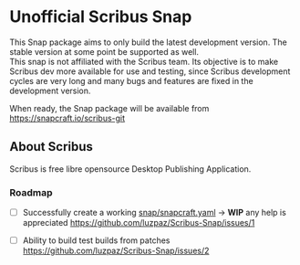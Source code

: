 # Unofficial Scribus Snap

This Snap package aims to only build the latest development version. The stable version at some point be supported as well.  
This snap is not affiliated with the Scribus team. Its objective is to make Scribus dev more available for use and testing, since Scribus development cycles are very long and many bugs and features are fixed in the development version.

When ready, the Snap package will be available from https://snapcraft.io/scribus-git

## About Scribus

Scribus is free libre opensource Desktop Publishing Application.  

### Roadmap

- [ ] Successfully create a working [snap/snapcraft.yaml](snap/snapcraft.yaml) → **WIP** any help is appreciated https://github.com/luzpaz/Scribus-Snap/issues/1
- [ ] Ability to build test builds from patches https://github.com/luzpaz/Scribus-Snap/issues/2

